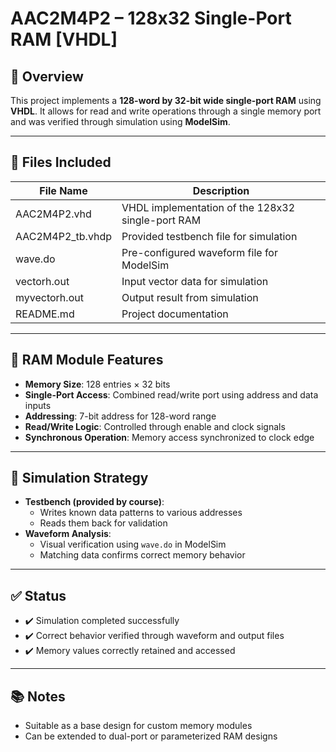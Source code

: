 # AAC2M4P2 – 128x32 Single-Port RAM [VHDL]

## 🧾 Overview

This project implements a **128-word by 32-bit wide single-port RAM** using **VHDL**. It allows for read and write operations through a single memory port and was verified through simulation using **ModelSim**.

---

## 📁 Files Included

| File Name          | Description                                              |
|--------------------|----------------------------------------------------------|
| AAC2M4P2.vhd        | VHDL implementation of the 128x32 single-port RAM        |
| AAC2M4P2_tb.vhdp     | Provided testbench file for simulation                   |
| wave.do            | Pre-configured waveform file for ModelSim                |
| vectorh.out        | Input vector data for simulation                         |
| myvectorh.out      | Output result from simulation                            |
| README.md          | Project documentation                                    |

---

## 📌 RAM Module Features

- **Memory Size**: 128 entries × 32 bits
- **Single-Port Access**: Combined read/write port using address and data inputs
- **Addressing**: 7-bit address for 128-word range
- **Read/Write Logic**: Controlled through enable and clock signals
- **Synchronous Operation**: Memory access synchronized to clock edge

---

## 🧪 Simulation Strategy

- **Testbench (provided by course)**:
  - Writes known data patterns to various addresses
  - Reads them back for validation
- **Waveform Analysis**:
  - Visual verification using `wave.do` in ModelSim
  - Matching data confirms correct memory behavior

---

## ✅ Status

- ✔️ Simulation completed successfully
- ✔️ Correct behavior verified through waveform and output files
- ✔️ Memory values correctly retained and accessed

---

## 📚 Notes

- Suitable as a base design for custom memory modules
- Can be extended to dual-port or parameterized RAM designs
